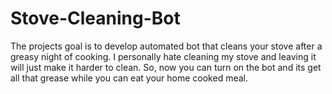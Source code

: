 # Stove-Cleaning-Bot
The projects goal is to develop automated bot that cleans your stove after a greasy night of cooking. I personally hate cleaning my stove and leaving it will just make it harder to clean. So, now you can turn on the bot and its get all that grease while you can eat your home cooked meal.
